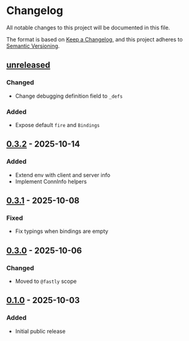 # Changelog

All notable changes to this project will be documented in this file.

The format is based on [Keep a Changelog](https://keepachangelog.com/en/1.0.0/),
and this project adheres to [Semantic Versioning](https://semver.org/spec/v2.0.0.html).

## [unreleased]

### Changed

- Change debugging definition field to `_defs`

### Added

- Expose default `fire` and `Bindings`

## [0.3.2] - 2025-10-14

### Added

- Extend env with client and server info
- Implement ConnInfo helpers

## [0.3.1] - 2025-10-08

### Fixed

- Fix typings when bindings are empty

## [0.3.0] - 2025-10-06

### Changed

- Moved to `@fastly` scope

## [0.1.0] - 2025-10-03

### Added

- Initial public release

[unreleased]: https://github.com/fastly/hono-fastly-compute/compare/v0.3.2...HEAD
[0.3.2]: https://github.com/fastly/hono-fastly-compute/compare/v0.3.1...v0.3.2
[0.3.1]: https://github.com/fastly/hono-fastly-compute/compare/v0.3.0...v0.3.1
[0.3.0]: https://github.com/fastly/hono-fastly-compute/compare/v0.1.0...v0.3.0
[0.1.0]: https://github.com/fastly/hono-fastly-compute/releases/tag/v0.1.0
